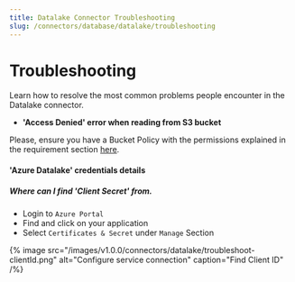 ```yaml
---
title: Datalake Connector Troubleshooting
slug: /connectors/database/datalake/troubleshooting
---
```


# Troubleshooting

Learn how to resolve the most common problems people encounter in the Datalake connector.

* **'Access Denied' error when reading from S3 bucket**

Please, ensure you have a Bucket Policy with the permissions explained in the requirement section [here](/connectors/database/datalake).


#### **'Azure Datalake'** credentials details

##### Where can I find 'Client Secret' from.

- Login to `Azure Portal`
- Find and click on your application 
- Select `Certificates & Secret` under `Manage` Section


{% image
src="/images/v1.0.0/connectors/datalake/troubleshoot-clientId.png"
alt="Configure service connection"
caption="Find Client ID" /%}





